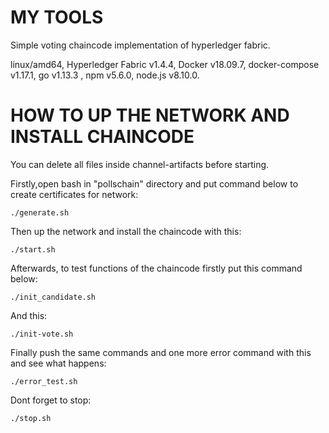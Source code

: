 # MY TOOLS
Simple voting chaincode implementation of hyperledger fabric.

linux/amd64, Hyperledger Fabric v1.4.4, Docker v18.09.7,
docker-compose v1.17.1, go v1.13.3 , npm v5.6.0, node.js v8.10.0.

# HOW TO UP THE NETWORK AND INSTALL CHAINCODE

You can delete all files inside channel-artifacts before starting.

Firstly,open bash in "pollschain" directory and put command below to create certificates for network:

```
./generate.sh
```

 Then up the network and install the chaincode with this:
```
./start.sh
```

Afterwards, to test functions of the chaincode firstly put this command below:
```
./init_candidate.sh
```
 And this:
```
./init-vote.sh
```
Finally push the same commands and one more error command with this and see what happens:
```
./error_test.sh
```
 Dont forget to stop:
```
./stop.sh
```
